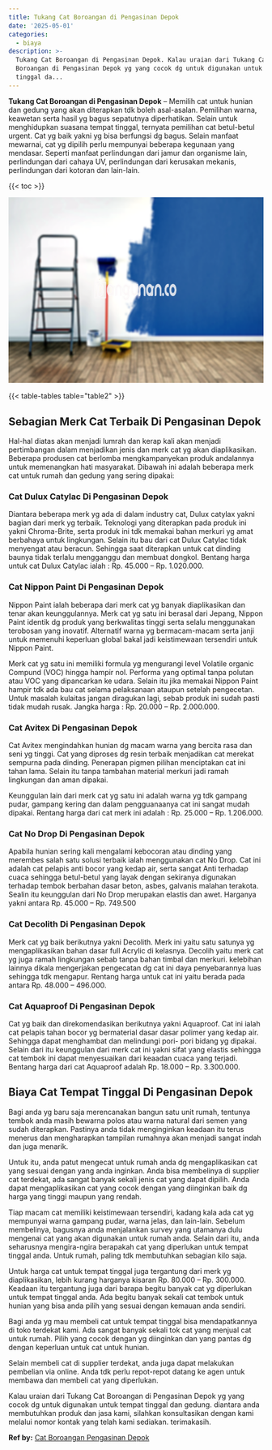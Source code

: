 ```yaml
---
title: Tukang Cat Boroangan di Pengasinan Depok
date: '2025-05-01'
categories:
  - biaya
description: >-
  Tukang Cat Boroangan di Pengasinan Depok. Kalau uraian dari Tukang Cat
  Boroangan di Pengasinan Depok yg yang cocok dg untuk digunakan untuk tempat
  tinggal da...
---
```


**Tukang Cat Boroangan di Pengasinan Depok** – Memilih cat untuk hunian dan gedung yang akan diterapkan tdk boleh asal-asalan. Pemilihan warna, keawetan serta hasil yg bagus sepatutnya diperhatikan. Selain untuk menghidupkan suasana tempat tinggal, ternyata pemilihan cat betul-betul urgent. Cat yg baik yakni yg bisa berfungsi dg bagus. Selain manfaat mewarnai, cat yg dipilih perlu mempunyai beberapa kegunaan yang mendasar. Seperti manfaat perlindungan dari jamur dan organisme lain, perlindungan dari cahaya UV, perlindungan dari kerusakan mekanis, perlindungan dari kotoran dan lain-lain.

{{< toc >}}

![Tukang Cat Boroangan di Pengasinan Depok](/images/jasa-cat-murah11.png)

{{< table-tables table="table2" >}}

## Sebagian Merk Cat Terbaik Di Pengasinan Depok

Hal-hal diatas akan menjadi lumrah dan kerap kali akan menjadi pertimbangan dalam menjadikan jenis dan merk cat yg akan diaplikasikan. Beberapa produsen cat berlomba mengkampanyekan produk andalannya untuk memenangkan hati masyarakat. Dibawah ini adalah beberapa merk cat untuk rumah dan gedung yang sering dipakai:

### Cat Dulux Catylac Di Pengasinan Depok

Diantara beberapa merk yg ada di dalam industry cat, Dulux catylax yakni bagian dari merk yg terbaik. Teknologi yang diterapkan pada produk ini yakni Chroma-Brite, serta produk ini tdk memakai bahan merkuri yg amat berbahaya untuk lingkungan. Selain itu bau dari cat Dulux Catylac tidak menyengat atau beracun. Sehingga saat diterapkan untuk cat dinding baunya tidak terlalu mengganggu dan membuat dongkol. Bentang harga untuk cat Dulux Catylac ialah : Rp. 45.000 – Rp. 1.020.000.

### Cat Nippon Paint Di Pengasinan Depok

Nippon Paint ialah beberapa dari merk cat yg banyak diaplikasikan dan tenar akan keunggulannya. Merk cat yg satu ini berasal dari Jepang, Nippon Paint identik dg produk yang berkwalitas tinggi serta selalu menggunakan terobosan yang inovatif. Alternatif warna yg bermacam-macam serta janji untuk memenuhi keperluan global bakal jadi keistimewaan tersendiri untuk Nippon Paint.

Merk cat yg satu ini memiliki formula yg mengurangi level Volatile organic Compund (VOC) hingga hampir nol. Performa yang optimal tanpa polutan atau VOC yang dipancarkan ke udara. Selain itu jika memakai Nippon Paint hampir tdk ada bau cat selama pelaksanaan ataupun setelah pengecetan. Untuk masalah kulaitas jangan diragukan lagi, sebab produk ini sudah pasti tidak mudah rusak. Jangka harga : Rp. 20.000 – Rp. 2.000.000.

### Cat Avitex Di Pengasinan Depok

Cat Avitex mengindahkan hunian dg macam warna yang bercita rasa dan seni yg tinggi. Cat yang diproses dg resin terbaik menjadikan cat merekat sempurna pada dinding. Penerapan pigmen pilihan menciptakan cat ini tahan lama. Selain itu tanpa tambahan material merkuri jadi ramah lingkungan dan aman dipakai.

Keunggulan lain dari merk cat yg satu ini adalah warna yg tdk gampang pudar, gampang kering dan dalam pengguanaanya cat ini sangat mudah dipakai. Rentang harga dari cat merk ini adalah : Rp. 25.000 – Rp. 1.206.000.

### Cat No Drop Di Pengasinan Depok

Apabila hunian sering kali mengalami kebocoran atau dinding yang merembes salah satu solusi terbaik ialah menggunakan cat No Drop. Cat ini adalah cat pelapis anti bocor yang kedap air, serta sangat Anti terhadap cuaca sehingga betul-betul yang layak dengan sekiranya digunakan terhadap tembok berbahan dasar beton, asbes, galvanis malahan terakota. Sealin itu keunggulan dari No Drop merupakan elastis dan awet. Harganya yakni antara Rp. 45.000 – Rp. 749.500

### Cat Decolith Di Pengasinan Depok

Merk cat yg baik berikutnya yakni Decolith. Merk ini yaitu satu satunya yg mengaplikasikan bahan dasar full Acrylic di kelasnya. Decolih yaitu merk cat yg juga ramah lingkungan sebab tanpa bahan timbal dan merkuri. kelebihan lainnya dikala mengerjakan pengecatan dg cat ini daya penyebarannya luas sehingga tdk mengapur. Rentang harga untuk cat ini yaitu berada pada antara Rp. 48.000 – 496.000.

### Cat Aquaproof Di Pengasinan Depok

Cat yg baik dan direkomendasikan berikutnya yakni Aquaproof. Cat ini ialah cat pelapis tahan bocor yg bermaterial dasar dasar polimer yang kedap air. Sehingga dapat menghambat dan melindungi pori- pori bidang yg dipakai. Selain dari itu keunggulan dari merk cat ini yakni sifat yang elastis sehingga cat tembok ini dapat menyesuaikan dari keaadan cuaca yang terjadi. Bentang harga dari cat Aquaproof adalah Rp. 18.000 – Rp. 3.300.000.

## Biaya Cat Tempat Tinggal Di Pengasinan Depok

Bagi anda yg baru saja merencanakan bangun satu unit rumah, tentunya tembok anda masih bewarna polos atau warna natural dari semen yang sudah diterapkan. Pastinya anda tidak menginginkan keadaan itu terus menerus dan mengharapkan tampilan rumahnya akan menjadi sangat indah dan juga menarik.

Untuk itu, anda patut mengecat untuk rumah anda dg mengaplikasikan cat yang sesuai dengan yang anda inginkan. Anda bisa membelinya di supplier cat terdekat, ada sangat banyak sekali jenis cat yang dapat dipilih. Anda dapat mengaplikasikan cat yang cocok dengan yang diinginkan baik dg harga yang tinggi maupun yang rendah.

Tiap macam cat memiliki keistimewaan tersendiri, kadang kala ada cat yg mempunyai warna gampang pudar, warna jelas, dan lain-lain. Sebelum membelinya, bagusnya anda menjalankan survey yang utamanya dulu mengenai cat yang akan digunakan untuk rumah anda. Selain dari itu, anda seharusnya mengira-ngira berapakah cat yang diperlukan untuk tempat tinggal anda. Untuk rumah, paling tdk membutuhkan sebagian kilo saja.

Untuk harga cat untuk tempat tinggal juga tergantung dari merk yg diaplikasikan, lebih kurang harganya kisaran Rp. 80.000 – Rp. 300.000. Keadaan itu tergantung juga dari barapa begitu banyak cat yg diperlukan untuk tempat tinggal anda. Ada begitu banyak sekali cat tembok untuk hunian yang bisa anda pilih yang sesuai dengan kemauan anda sendiri.

Bagi anda yg mau membeli cat untuk tempat tinggal bisa mendapatkannya di toko terdekat kami. Ada sangat banyak sekali tok cat yang menjual cat untuk rumah. Pilih yang cocok dengan yg diinginkan dan yang pantas dg dengan keperluan untuk cat untuk hunian.

Selain membeli cat di supplier terdekat, anda juga dapat melakukan pembelian via online. Anda tdk perlu repot-repot datang ke agen untuk membawa dan membeli cat yang diperlukan.

Kalau uraian dari Tukang Cat Boroangan di Pengasinan Depok yg yang cocok dg untuk digunakan untuk tempat tinggal dan gedung. diantara anda membutuhkan produk dan jasa kami, silahkan konsultasikan dengan kami melalui nomor kontak yang telah kami sediakan. terimakasih.

**Ref by:** [Cat Boroangan Pengasinan Depok](https://id.wikipedia.org/wiki/Cat)
